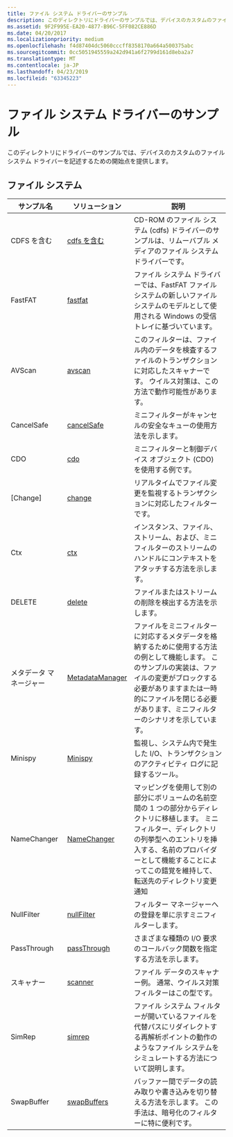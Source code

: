 ```yaml
---
title: ファイル システム ドライバーのサンプル
description: このディレクトリにドライバーのサンプルでは、デバイスのカスタムのファイル システム ドライバーを記述するための開始点を提供します。
ms.assetid: 9F2F995E-EA20-4877-B96C-5FF082CE886D
ms.date: 04/20/2017
ms.localizationpriority: medium
ms.openlocfilehash: f4d87404dc5060cccff8358170a664a500375abc
ms.sourcegitcommit: 0cc5051945559a242d941a6f2799d161d8eba2a7
ms.translationtype: MT
ms.contentlocale: ja-JP
ms.lasthandoff: 04/23/2019
ms.locfileid: "63345223"
---
```

# <a name="file-system-driver-samples"></a>ファイル システム ドライバーのサンプル


このディレクトリにドライバーのサンプルでは、デバイスのカスタムのファイル システム ドライバーを記述するための開始点を提供します。

## <a name="file-systems"></a>ファイル システム


| サンプル名      | ソリューション                                                           | 説明                                                                                                                                                                                                                                                                            |
|------------------|--------------------------------------------------------------------|----------------------------------------------------------------------------------------------------------------------------------------------------------------------------------------------------------------------------------------------------------------------------------------|
| CDFS を含む             | [cdfs を含む](https://go.microsoft.com/fwlink/p/?LinkId=617642)            | CD-ROM のファイル システム (cdfs) ドライバーのサンプルは、リムーバブル メディアのファイル システム ドライバーです。                                                                                                                                                                                               |
| FastFAT          | [fastfat](https://go.microsoft.com/fwlink/p/?LinkId=620305)         | ファイル システム ドライバーでは、FastFAT ファイル システムの新しいファイル システムのモデルとして使用される Windows の受信トレイに基づいています。                                                                                                                                                                              |
| AVScan           | [avscan](https://go.microsoft.com/fwlink/p/?LinkId=617644)          | このフィルターは、ファイル内のデータを検査するファイルのトランザクションに対応したスキャナーです。 ウイルス対策は、この方法で動作可能性があります。                                                                                                                                                                 |
| CancelSafe       | [cancelSafe](https://go.microsoft.com/fwlink/p/?LinkId=617645)      | ミニフィルターがキャンセルの安全なキューの使用方法を示します。                                                                                                                                                                                                                              |
| CDO              | [cdo](https://go.microsoft.com/fwlink/p/?LinkId=617646)             | ミニフィルターと制御デバイス オブジェクト (CDO) を使用する例です。                                                                                                                                                                                                                   |
| [Change]           | [change](https://go.microsoft.com/fwlink/p/?LinkId=617647)          | リアルタイムでファイル変更を監視するトランザクションに対応したフィルターです。                                                                                                                                                                                                                    |
| Ctx              | [ctx](https://go.microsoft.com/fwlink/p/?LinkId=617648)             | インスタンス、ファイル、ストリーム、および、ミニフィルターのストリームのハンドルにコンテキストをアタッチする方法を示します。                                                                                                                                                                               |
| DELETE           | [delete](https://go.microsoft.com/fwlink/p/?LinkId=617649)          | ファイルまたはストリームの削除を検出する方法を示します。                                                                                                                                                                                                                              |
| メタデータ マネージャー | [MetadataManager](https://go.microsoft.com/fwlink/p/?LinkId=617650) | ファイルをミニフィルターに対応するメタデータを格納するために使用する方法の例として機能します。 このサンプルの実装は、ファイルの変更がブロックする必要がありますまたは一時的にファイルを閉じる必要があります、ミニフィルターのシナリオを示しています。 |
| Minispy          | [Minispy](https://go.microsoft.com/fwlink/p/?LinkId=617651)         | 監視し、システム内で発生した I/O、トランザクションのアクティビティ ログに記録するツール。                                                                                                                                                                                                  |
| NameChanger      | [NameChanger](https://go.microsoft.com/fwlink/p/?LinkId=617652)     | マッピングを使用して別の部分にボリュームの名前空間の 1 つの部分からディレクトリに移植します。 ミニフィルター、ディレクトリの列挙型へのエントリを挿入する、名前のプロバイダーとして機能することによってこの錯覚を維持して、転送先のディレクトリ変更通知                             |
| NullFilter       | [nullFilter](https://go.microsoft.com/fwlink/p/?LinkId=617653)      | フィルター マネージャーへの登録を単に示すミニフィルターします。                                                                                                                                                                                                            |
| PassThrough      | [passThrough](https://go.microsoft.com/fwlink/p/?LinkId=617654)     | さまざまな種類の I/O 要求のコールバック関数を指定する方法を示します。                                                                                                                                                                                                    |
| スキャナー          | [scanner](https://go.microsoft.com/fwlink/p/?LinkId=617655)         | ファイル データのスキャナー例。 通常、ウイルス対策フィルターはこの型です。                                                                                                                                                                                                           |
| SimRep           | [simrep](https://go.microsoft.com/fwlink/p/?LinkId=617656)          | ファイル システム フィルターが開いているファイルを代替パスにリダイレクトする再解析ポイントの動作のようなファイル システムをシミュレートする方法について説明します。                                                                                                                                               |
| SwapBuffer       | [swapBuffers](https://go.microsoft.com/fwlink/p/?LinkId=617657)     | バッファー間でデータの読み取りや書き込みを切り替える方法を示します。 この手法は、暗号化のフィルターに特に便利です。                                                                                                                                                     |

 

 

 




